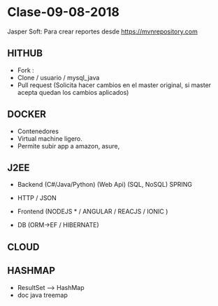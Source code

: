 # Clase-09-08-2018

Jasper Soft: Para crear reportes desde https://mvnrepository.com


HITHUB
------
- Fork : 
- Clone / usuario / mysql_java
- Pull request (Solicita hacer cambios en el master original, si master acepta quedan los cambios aplicados)

DOCKER
------
- Contenedores
- Virtual machine ligero.
- Permite subir app a amazon, asure, 

J2EE
------
- Backend (C#/Java/Python) (Web Api) (SQL, NoSQL) SPRING

- HTTP / JSON

- Frontend (NODEJS * / ANGULAR / REACJS / IONIC )

- DB (ORM->EF / HIBERNATE)

CLOUD 
-----

HASHMAP
------
- ResultSet --> HashMap
- doc java treemap
